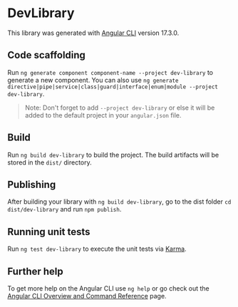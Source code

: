 # DevLibrary

This library was generated with [Angular CLI](https://github.com/angular/angular-cli) version 17.3.0.

## Code scaffolding

Run `ng generate component component-name --project dev-library` to generate a new component. You can also use `ng generate directive|pipe|service|class|guard|interface|enum|module --project dev-library`.
> Note: Don't forget to add `--project dev-library` or else it will be added to the default project in your `angular.json` file. 

## Build

Run `ng build dev-library` to build the project. The build artifacts will be stored in the `dist/` directory.

## Publishing

After building your library with `ng build dev-library`, go to the dist folder `cd dist/dev-library` and run `npm publish`.

## Running unit tests

Run `ng test dev-library` to execute the unit tests via [Karma](https://karma-runner.github.io).

## Further help

To get more help on the Angular CLI use `ng help` or go check out the [Angular CLI Overview and Command Reference](https://angular.io/cli) page.

